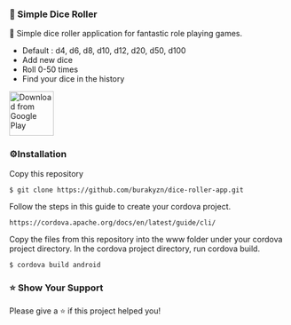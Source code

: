 ### 🎲 Simple Dice Roller
🚀 Simple dice roller application for fantastic role playing games.

- Default : d4, d6, d8, d10, d12, d20, d50, d100
- Add new dice
- Roll 0-50 times
- Find your dice in the history 

[<img src="https://play.google.com/intl/en_us/badges/images/generic/en_badge_web_generic.png" 
      alt="Download from Google Play" 
      height="80">](https://play.google.com/store/apps/details?id=com.burakyazan.simplediceroller&hl=en)

### ⚙️Installation
Copy this repository
```
$ git clone https://github.com/burakyzn/dice-roller-app.git
```
Follow the steps in this guide to create your cordova project.
```
https://cordova.apache.org/docs/en/latest/guide/cli/
```
Copy the files from this repository into the www folder under your cordova project directory.
In the cordova project directory, run cordova build.
```
$ cordova build android
```
### ⭐️ Show Your Support
Please give a ⭐️ if this project helped you!
